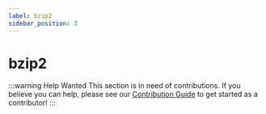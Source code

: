```yaml
---
label: bzip2
sidebar_position: 3
---
```


# bzip2

:::warning Help Wanted
This section is in need of contributions. If you believe you can help, please see our [Contribution Guide](../contribution-guide.md) to get started as a contributor!
:::